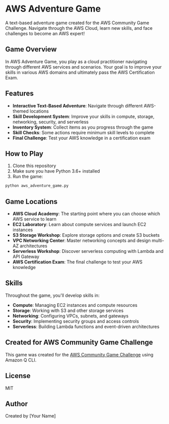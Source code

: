 # AWS Adventure Game

A text-based adventure game created for the AWS Community Game Challenge. Navigate through the AWS Cloud, learn new skills, and face challenges to become an AWS expert!

## Game Overview

In AWS Adventure Game, you play as a cloud practitioner navigating through different AWS services and scenarios. Your goal is to improve your skills in various AWS domains and ultimately pass the AWS Certification Exam.

## Features

- **Interactive Text-Based Adventure**: Navigate through different AWS-themed locations
- **Skill Development System**: Improve your skills in compute, storage, networking, security, and serverless
- **Inventory System**: Collect items as you progress through the game
- **Skill Checks**: Some actions require minimum skill levels to complete
- **Final Challenge**: Test your AWS knowledge in a certification exam

## How to Play

1. Clone this repository
2. Make sure you have Python 3.6+ installed
3. Run the game:

```bash
python aws_adventure_game.py
```

## Game Locations

- **AWS Cloud Academy**: The starting point where you can choose which AWS service to learn
- **EC2 Laboratory**: Learn about compute services and launch EC2 instances
- **S3 Storage Workshop**: Explore storage options and create S3 buckets
- **VPC Networking Center**: Master networking concepts and design multi-AZ architectures
- **Serverless Workshop**: Discover serverless computing with Lambda and API Gateway
- **AWS Certification Exam**: The final challenge to test your AWS knowledge

## Skills

Throughout the game, you'll develop skills in:
- **Compute**: Managing EC2 instances and compute resources
- **Storage**: Working with S3 and other storage services
- **Networking**: Configuring VPCs, subnets, and gateways
- **Security**: Implementing security groups and access controls
- **Serverless**: Building Lambda functions and event-driven architectures

## Created for AWS Community Game Challenge

This game was created for the [AWS Community Game Challenge](https://community.aws/content/2xIoduO0xhkhUApQpVUIqBFGmAc/build-games-with-amazon-q-cli-and-score-a-t-shirt) using Amazon Q CLI.

## License

MIT

## Author

Created by [Your Name]
